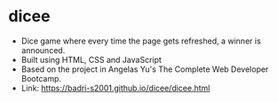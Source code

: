 # dicee
- Dice game where every time the page gets refreshed, a winner is announced.
- Built using HTML, CSS and JavaScript
- Based on the project in Angelas Yu's The Complete Web Developer Bootcamp.
- Link: https://badri-s2001.github.io/dicee/dicee.html

